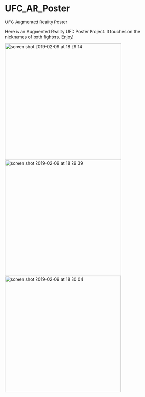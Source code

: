 # UFC_AR_Poster
UFC Augmented Reality Poster

Here is an Augmented Reality UFC Poster Project. It touches on the nicknames of both fighters. Enjoy! 

<img width="381" alt="screen shot 2019-02-09 at 18 29 14" src="https://user-images.githubusercontent.com/43025563/52527588-373eed00-2c99-11e9-935a-104aa4c05911.png">
<img width="381" alt="screen shot 2019-02-09 at 18 29 39" src="https://user-images.githubusercontent.com/43025563/52527589-3dcd6480-2c99-11e9-9de5-ded3005f0a4f.png">
<img width="380" alt="screen shot 2019-02-09 at 18 30 04" src="https://user-images.githubusercontent.com/43025563/52527590-40c85500-2c99-11e9-93e4-0c2a91e00025.png">
